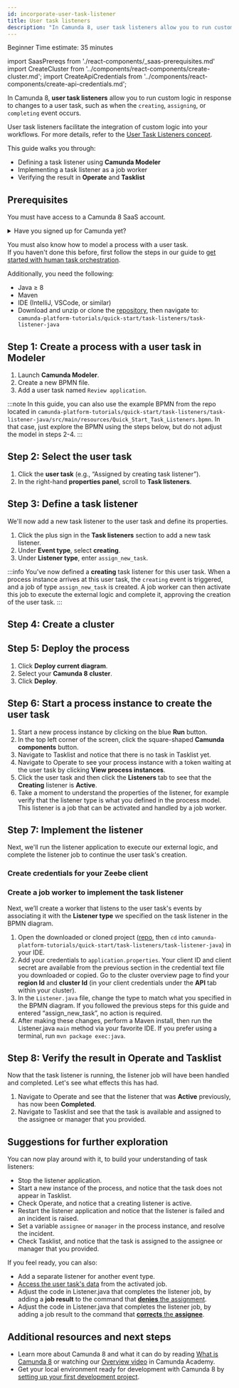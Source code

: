 ```yaml
---
id: incorporate-user-task-listener
title: User task listeners
description: "In Camunda 8, user task listeners allow you to run custom logic when a user task is created, assigned, or completed."
---
```


<span class="badge badge--beginner">Beginner</span>
<span class="badge badge--medium">Time estimate: 35 minutes</span>

import SaasPrereqs from './react-components/\_saas-prerequisites.md'
import CreateCluster from '../components/react-components/create-cluster.md';
import CreateApiCredentials from '../components/react-components/create-api-credentials.md';

In Camunda 8, **user task listeners** allow you to run custom logic in response to changes to a user task, such as when the `creating`, `assigning`, or `completing` event occurs.

User task listeners facilitate the integration of custom logic into your workflows. For more details, refer to the [User Task Listeners concept](../components/concepts/user-task-listeners.md).

This guide walks you through:

- Defining a task listener using **Camunda Modeler**
- Implementing a task listener as a job worker
- Verifying the result in **Operate** and **Tasklist**

## Prerequisites

You must have access to a Camunda 8 SaaS account.

<details>
   <summary>Have you signed up for Camunda yet?</summary>
   <SaasPrereqs/>
</details>

You must also know how to model a process with a user task.  
If you haven't done this before, first follow the steps in our guide to [get started with human task orchestration](./getting-started-orchestrate-human-tasks.md).

Additionally, you need the following:

- Java ≥ 8
- Maven
- IDE (IntelliJ, VSCode, or similar)
- Download and unzip or clone the [repository](https://github.com/camunda/camunda-platform-tutorials), then navigate to:  
  `camunda-platform-tutorials/quick-start/task-listeners/task-listener-java`

## Step 1: Create a process with a user task in Modeler

1. Launch **Camunda Modeler**.
2. Create a new BPMN file.
3. Add a user task named `Review application`.

:::note
In this guide, you can also use the example BPMN from the repo located in `camunda-platform-tutorials/quick-start/task-listeners/task-listener-java/src/main/resources/Quick_Start_Task_Listeners.bpmn`.
In that case, just explore the BPMN using the steps below, but do not adjust the model in steps 2-4.
:::

<!---![camunda modeler with user task](path-to-screenshot1.png)--->

## Step 2: Select the user task

1. Click the **user task** (e.g., “Assigned by creating task listener”).
2. In the right-hand **properties panel**, scroll to **Task listeners**.

<!--- ![properties panel with user task details](path-to-screenshot2.png)--->

## Step 3: Define a task listener

We'll now add a new task listener to the user task and define its properties.

1. Click the plus sign in the **Task listeners** section to add a new task listener.
2. Under **Event type**, select **creating**.
3. Under **Listener type**, enter `assign_new_task`.

<!---![add task listener UI](path-to-screenshot3.png)--->

:::info
You've now defined a **creating** task listener for this user task. When a process instance arrives at this user task, the `creating` event is triggered, and a job of type `assign_new_task` is created. A job worker can then activate this job to execute the external logic and complete it, approving the creation of the user task.
:::

## Step 4: Create a cluster

<CreateCluster/>

## Step 5: Deploy the process

1. Click **Deploy current diagram**.
2. Select your **Camunda 8 cluster**.
3. Click **Deploy**.

<!-- ![deploy the process](path-to-screenshot4.png) -->

## Step 6: Start a process instance to create the user task

1. Start a new process instance by clicking on the blue **Run** button.
2. In the top left corner of the screen, click the square-shaped **Camunda components** button.
3. Navigate to Tasklist and notice that there is no task in Tasklist yet.
4. Navigate to Operate to see your process instance with a token waiting at the user task by clicking **View process instances**.
5. Click the user task and then click the **Listeners** tab to see that the **Creating** listener is **Active**.
6. Take a moment to understand the properties of the listener, for example verify that the listener type is what you defined in the process model. This listener is a job that can be activated and handled by a job worker.

## Step 7: Implement the listener

Next, we'll run the listener application to execute our external logic, and complete the listener job to continue the user task's creation.

### Create credentials for your Zeebe client

<CreateApiCredentials/>

### Create a job worker to implement the task listener

Next, we’ll create a worker that listens to the user task's events by associating it with the **Listener type** we specified on the task listener in the BPMN diagram.

1. Open the downloaded or cloned project ([repo](https://github.com/camunda/camunda-platform-tutorials), then `cd` into `camunda-platform-tutorials/quick-start/task-listeners/task-listener-java`) in your IDE.
2. Add your credentials to `application.properties`. Your client ID and client secret are available from the previous section in the credential text file you downloaded or copied. Go to the cluster overview page to find your **region Id** and **cluster Id** (in your client credentials under the **API** tab within your cluster).
3. In the `Listener.java` file, change the type to match what you specified in the BPMN diagram. If you followed the previous steps for this guide and entered “assign_new_task”, no action is required.
4. After making these changes, perform a Maven install, then run the Listener.java `main` method via your favorite IDE. If you prefer using a terminal, run `mvn package exec:java`.

## Step 8: Verify the result in Operate and Tasklist

Now that the task listener is running, the listener job will have been handled and completed. Let's see what effects this has had.

1. Navigate to Operate and see that the listener that was **Active** previously, has now been **Completed**.
2. Navigate to Tasklist and see that the task is available and assigned to the assignee or manager that you provided.

## Suggestions for further exploration

You can now play around with it, to build your understanding of task listeners:

- Stop the listener application.
- Start a new instance of the process, and notice that the task does not appear in Tasklist.
- Check Operate, and notice that a creating listener is active.
- Restart the listener application and notice that the listener is failed and an incident is raised.
- Set a variable `assignee` or `manager` in the process instance, and resolve the incident.
- Check Tasklist, and notice that the task is assigned to the assignee or manager that you provided.

If you feel ready, you can also:

- Add a separate listener for another event type.
- [Access the user task's data](../components/concepts/user-task-listeners.md#accessing-user-task-data) from the activated job.
- Adjust the code in Listener.java that completes the listener job, by adding a **job result** to the command that [**denies** the assignment](../components/concepts/user-task-listeners.md#denying-the-lifecycle-transition).
- Adjust the code in Listener.java that completes the listener job, by adding a job result to the command that [**corrects** the **assignee**](../components/concepts/user-task-listeners.md#correcting-user-task-data).

## Additional resources and next steps

- Learn more about Camunda 8 and what it can do by reading [What is Camunda 8](/components/components-overview.md) or watching our [Overview video](https://bit.ly/3TjNEm7) in Camunda Academy.
- Get your local environment ready for development with Camunda 8 by [setting up your first development project](setting-up-development-project.md).
